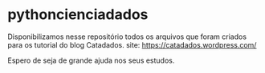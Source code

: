 # pythoncienciadados
Disponibilizamos nesse repositório todos os arquivos que foram criados para os tutorial do blog Catadados.
site: https://catadados.wordpress.com/

Espero de seja de grande ajuda nos seus estudos.
